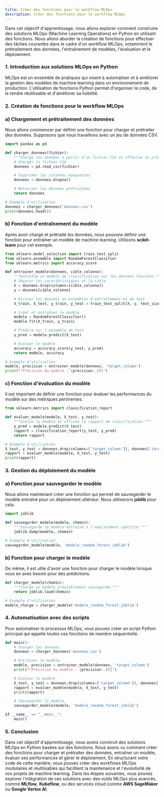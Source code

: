 ```yaml
---
title: Créer des fonctions pour le workflow MLOps
description: Créer des fonctions pour le workflow MLOps
---
```


Dans cet objectif d'apprentissage, nous allons explorer comment construire des solutions MLOps (Machine Learning Operations) en Python en utilisant des fonctions. Nous allons aborder la création de fonctions pour effectuer des tâches courantes dans le cadre d'un workflow MLOps, notamment le prétraitement des données, l'entraînement de modèles, l'évaluation et le déploiement.

### 1. **Introduction aux solutions MLOps en Python**

MLOps est un ensemble de pratiques qui visent à automatiser et à améliorer la gestion des modèles de machine learning dans un environnement de production. L'utilisation de fonctions Python permet d'organiser le code, de le rendre réutilisable et d'améliorer sa lisibilité.

### 2. **Création de fonctions pour le workflow MLOps**

### a) **Chargement et prétraitement des données**

Nous allons commencer par définir une fonction pour charger et prétraiter des données. Supposons que nous travaillons avec un jeu de données CSV.

```python
import pandas as pd

def charger_donnees(fichier):
    """Charge les données à partir d'un fichier CSV et effectue un prétraitement de base."""
    # Charger le fichier CSV
    donnees = pd.read_csv(fichier)

    # Supprimer les colonnes manquantes
    donnees = donnees.dropna()

    # Retourner les données prétraitées
    return donnees

# Exemple d'utilisation
donnees = charger_donnees('donnees.csv')
print(donnees.head())

```

### b) **Fonction d'entraînement du modèle**

Après avoir chargé et prétraité les données, nous pouvons définir une fonction pour entraîner un modèle de machine learning. Utilisons **scikit-learn** pour cet exemple.

```python
from sklearn.model_selection import train_test_split
from sklearn.ensemble import RandomForestClassifier
from sklearn.metrics import accuracy_score

def entrainer_modele(donnees, cible_colonne):
    """Entraîne un modèle de classification sur les données fournies."""
    # Séparer les caractéristiques et la cible
    X = donnees.drop(columns=[cible_colonne])
    y = donnees[cible_colonne]

    # Diviser les données en ensembles d'entraînement et de test
    X_train, X_test, y_train, y_test = train_test_split(X, y, test_size=0.2, random_state=42)

    # Créer et entraîner le modèle
    modele = RandomForestClassifier()
    modele.fit(X_train, y_train)

    # Prédire sur l'ensemble de test
    y_pred = modele.predict(X_test)

    # Évaluer le modèle
    accuracy = accuracy_score(y_test, y_pred)
    return modele, accuracy

# Exemple d'utilisation
modele, precision = entrainer_modele(donnees, 'target_column')
print(f"Précision du modèle : {precision:.2f}")

```

### c) **Fonction d'évaluation du modèle**

Il est important de définir une fonction pour évaluer les performances du modèle sur des métriques pertinentes.

```python
from sklearn.metrics import classification_report

def evaluer_modele(modele, X_test, y_test):
    """Évalue le modèle et affiche le rapport de classification."""
    y_pred = modele.predict(X_test)
    rapport = classification_report(y_test, y_pred)
    return rapport

# Exemple d'utilisation
X_test, y_test = donnees.drop(columns=['target_column']), donnees['target_column']
rapport = evaluer_modele(modele, X_test, y_test)
print(rapport)

```

### 3. **Gestion du déploiement du modèle**

### a) **Fonction pour sauvegarder le modèle**

Nous allons maintenant créer une fonction qui permet de sauvegarder le modèle entraîné pour un déploiement ultérieur. Nous utiliserons **joblib** pour cela.

```python
import joblib

def sauvegarder_modele(modele, chemin):
    """Sauvegarde le modèle entraîné à l'emplacement spécifié."""
    joblib.dump(modele, chemin)

# Exemple d'utilisation
sauvegarder_modele(modele, 'modele_random_forest.joblib')

```

### b) **Fonction pour charger le modèle**

De même, il est utile d'avoir une fonction pour charger le modèle lorsque vous en avez besoin pour des prédictions.

```python
def charger_modele(chemin):
    """Charge un modèle préalablement sauvegardé."""
    return joblib.load(chemin)

# Exemple d'utilisation
modele_charge = charger_modele('modele_random_forest.joblib')

```

### 4. **Automatisation avec des scripts**

Pour automatiser le processus MLOps, vous pouvez créer un script Python principal qui appelle toutes ces fonctions de manière séquentielle.

```python
def main():
    # Charger les données
    donnees = charger_donnees('donnees.csv')

    # Entraîner le modèle
    modele, precision = entrainer_modele(donnees, 'target_column')
    print(f"Précision du modèle : {precision:.2f}")

    # Évaluer le modèle
    X_test, y_test = donnees.drop(columns=['target_column']), donnees['target_column']
    rapport = evaluer_modele(modele, X_test, y_test)
    print(rapport)

    # Sauvegarder le modèle
    sauvegarder_modele(modele, 'modele_random_forest.joblib')

if __name__ == "__main__":
    main()

```

### 5. **Conclusion**

Dans cet objectif d'apprentissage, nous avons construit des solutions MLOps en Python basées sur des fonctions. Nous avons vu comment créer des fonctions pour charger et prétraiter des données, entraîner un modèle, évaluer ses performances et gérer le déploiement. En structurant votre code de cette manière, vous pouvez créer des workflows MLOps modulaires et réutilisables qui facilitent la maintenance et l'évolutivité de vos projets de machine learning. Dans les étapes suivantes, vous pouvez explorer l'intégration de ces solutions avec des outils MLOps plus avancés, comme **MLflow**, **Kubeflow**, ou des services cloud comme **AWS SageMaker** ou **Google Vertex AI**.
